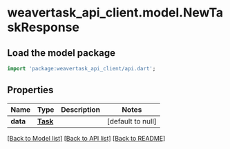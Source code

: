 # weavertask_api_client.model.NewTaskResponse

## Load the model package
```dart
import 'package:weavertask_api_client/api.dart';
```

## Properties
Name | Type | Description | Notes
------------ | ------------- | ------------- | -------------
**data** | [**Task**](Task.md) |  | [default to null]

[[Back to Model list]](../README.md#documentation-for-models) [[Back to API list]](../README.md#documentation-for-api-endpoints) [[Back to README]](../README.md)


